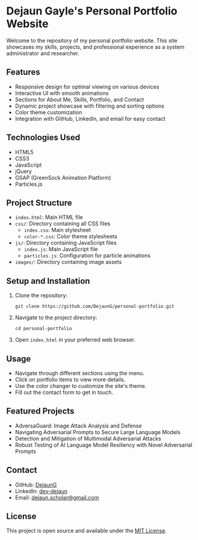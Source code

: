 # Dejaun Gayle's Personal Portfolio Website

Welcome to the repository of my personal portfolio website. This site showcases my skills, projects, and professional experience as a system administrator and researcher.

## Features

- Responsive design for optimal viewing on various devices
- Interactive UI with smooth animations
- Sections for About Me, Skills, Portfolio, and Contact
- Dynamic project showcase with filtering and sorting options
- Color theme customization
- Integration with GitHub, LinkedIn, and email for easy contact

## Technologies Used

- HTML5
- CSS3
- JavaScript
- jQuery
- GSAP (GreenSock Animation Platform)
- Particles.js

## Project Structure

- `index.html`: Main HTML file
- `css/`: Directory containing all CSS files
  - `index.css`: Main stylesheet
  - `color-*.css`: Color theme stylesheets
- `js/`: Directory containing JavaScript files
  - `index.js`: Main JavaScript file
  - `particles.js`: Configuration for particle animations
- `images/`: Directory containing image assets

## Setup and Installation

1. Clone the repository:
   ```
   git clone https://github.com/DejaunG/personal-portfolio.git
   ```
2. Navigate to the project directory:
   ```
   cd personal-portfolio
   ```
3. Open `index.html` in your preferred web browser.

## Usage

- Navigate through different sections using the menu.
- Click on portfolio items to view more details.
- Use the color changer to customize the site's theme.
- Fill out the contact form to get in touch.

## Featured Projects

- AdversaGuard: Image Attack Analysis and Defense
- Navigating Adversarial Prompts to Secure Large Language Models
- Detection and Mitigation of Multimodal Adversarial Attacks
- Robust Testing of AI Language Model Resiliency with Novel Adversarial Prompts

## Contact

- GitHub: [DejaunG](https://github.com/DejaunG)
- LinkedIn: [dev-dejaun](https://www.linkedin.com/in/dev-dejaun)
- Email: dejaun.scholar@gmail.com

## License

This project is open source and available under the [MIT License](LICENSE).
